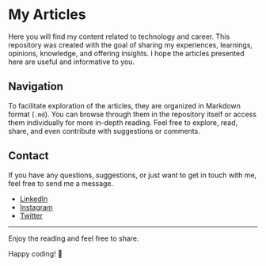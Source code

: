 # My Articles

Here you will find my content related to technology and career. This repository was created with the goal of sharing my experiences, learnings, opinions, knowledge, and offering insights. I hope the articles presented here are useful and informative to you.

## Navigation

To facilitate exploration of the articles, they are organized in Markdown format (`.md`). You can browse through them in the repository itself or access them individually for more in-depth reading. Feel free to explore, read, share, and even contribute with suggestions or comments.

## Contact

If you have any questions, suggestions, or just want to get in touch with me, feel free to send me a message.

- [LinkedIn](https://www.linkedin.com/in/martinshumberto/)
- [Instagram](https://www.instagram.com/martinshumberto/)
- [Twitter](https://twitter.com/martinshumbertu)

---

Enjoy the reading and feel free to share.

Happy coding! 🚀
